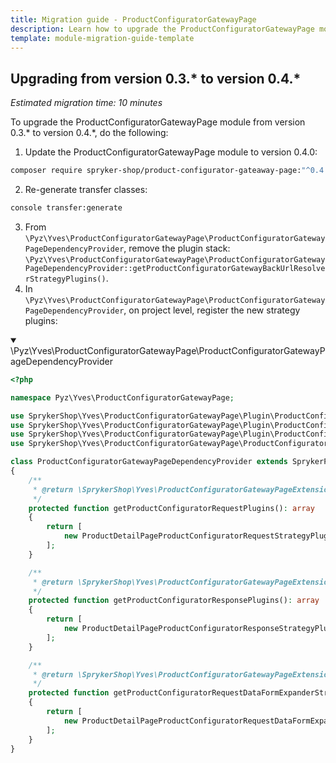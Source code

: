 ```yaml
---
title: Migration guide - ProductConfiguratorGatewayPage
description: Learn how to upgrade the ProductConfiguratorGatewayPage module to a newer version.
template: module-migration-guide-template
---
```


## Upgrading from version 0.3.* to version 0.4.* 

*Estimated migration time: 10 minutes*

To upgrade the ProductConfiguratorGatewayPage module from version 0.3.* to version 0.4.*, do the following:

1. Update the ProductConfiguratorGatewayPage module to version 0.4.0:

```bash
composer require spryker-shop/product-configurator-gateaway-page:"^0.4.0" --update-with-dependencies
```

2. Re-generate transfer classes:

```bash
console transfer:generate
```

3. From `\Pyz\Yves\ProductConfiguratorGatewayPage\ProductConfiguratorGatewayPageDependencyProvider`, remove the plugin stack: `\Pyz\Yves\ProductConfiguratorGatewayPage\ProductConfiguratorGatewayPageDependencyProvider::getProductConfiguratorGatewayBackUrlResolverStrategyPlugins()`.
4. In `\Pyz\Yves\ProductConfiguratorGatewayPage\ProductConfiguratorGatewayPageDependencyProvider`, on project level, register the new strategy plugins:

<details open>
<summary>\Pyz\Yves\ProductConfiguratorGatewayPage\ProductConfiguratorGatewayPageDependencyProvider</summary>

```php
<?php

namespace Pyz\Yves\ProductConfiguratorGatewayPage;

use SprykerShop\Yves\ProductConfiguratorGatewayPage\Plugin\ProductConfiguratorGatewayPage\ProductDetailPageProductConfiguratorRequestDataFormExpanderStrategyPlugin;
use SprykerShop\Yves\ProductConfiguratorGatewayPage\Plugin\ProductConfiguratorGatewayPage\ProductDetailPageProductConfiguratorRequestStrategyPlugin;
use SprykerShop\Yves\ProductConfiguratorGatewayPage\Plugin\ProductConfiguratorGatewayPage\ProductDetailPageProductConfiguratorResponseStrategyPlugin;
use SprykerShop\Yves\ProductConfiguratorGatewayPage\ProductConfiguratorGatewayPageDependencyProvider as SprykerProductConfiguratorGatewayPageDependencyProvider;

class ProductConfiguratorGatewayPageDependencyProvider extends SprykerProductConfiguratorGatewayPageDependencyProvider
{
    /**
     * @return \SprykerShop\Yves\ProductConfiguratorGatewayPageExtension\Dependency\Plugin\ProductConfiguratorRequestStrategyPluginInterface[]
     */
    protected function getProductConfiguratorRequestPlugins(): array
    {
        return [
            new ProductDetailPageProductConfiguratorRequestStrategyPlugin(),
        ];
    }

    /**
     * @return \SprykerShop\Yves\ProductConfiguratorGatewayPageExtension\Dependency\Plugin\ProductConfiguratorResponseStrategyPluginInterface[]
     */
    protected function getProductConfiguratorResponsePlugins(): array
    {
        return [
            new ProductDetailPageProductConfiguratorResponseStrategyPlugin(),
        ];
    }

    /**
     * @return \SprykerShop\Yves\ProductConfiguratorGatewayPageExtension\Dependency\Plugin\ProductConfiguratorRequestDataFormExpanderStrategyPluginInterface[]
     */
    protected function getProductConfiguratorRequestDataFormExpanderStrategyPlugins(): array
    {
        return [
            new ProductDetailPageProductConfiguratorRequestDataFormExpanderStrategyPlugin(),
        ];
    }
}
```
</details>